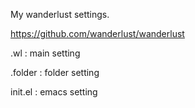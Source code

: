 My wanderlust settings.

https://github.com/wanderlust/wanderlust

.wl     : main setting

.folder : folder setting

init.el : emacs setting
